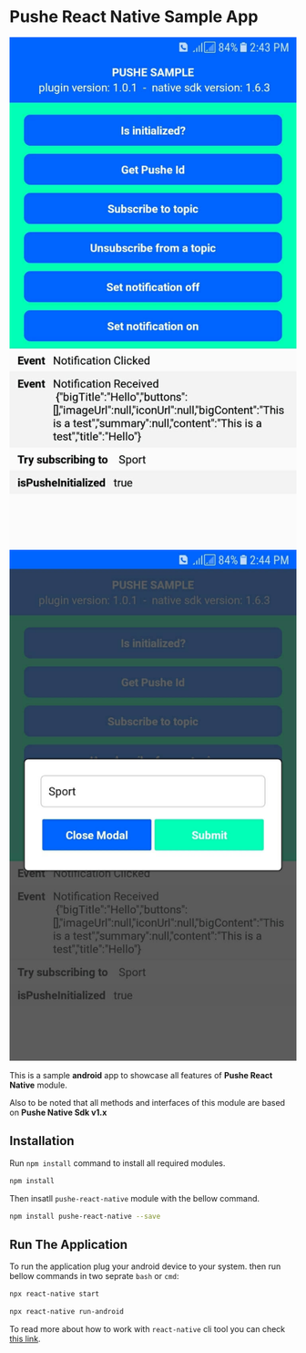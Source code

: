 # Pushe React Native Sample App

![""](pushe_demo1.jpg)
![""](pushe_demo2.jpg)

This is a sample **android** app to showcase all features of **Pushe React Native** module.

Also to be noted that all methods and interfaces of this module are based on **Pushe Native Sdk v1.x**

## Installation

Run ```npm install``` command to install all required modules.

```bash
npm install
```

Then insatll ```pushe-react-native``` module with the bellow command.

```bash
npm install pushe-react-native --save
```

## Run The Application

To run the application plug your android device to your system.
then run bellow commands in two seprate ```bash``` or ```cmd```:

```bash
npx react-native start
```

```bash
npx react-native run-android
```

To read more about how to work with ```react-native``` cli tool you can 
check [this link](https://facebook.github.io/react-native/docs/getting-started).